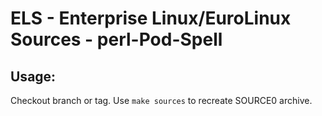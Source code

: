# ELS - Enterprise Linux/EuroLinux Sources - perl-Pod-Spell
 
## Usage:
  Checkout branch or tag. Use `make sources` to recreate  SOURCE0 archive.
